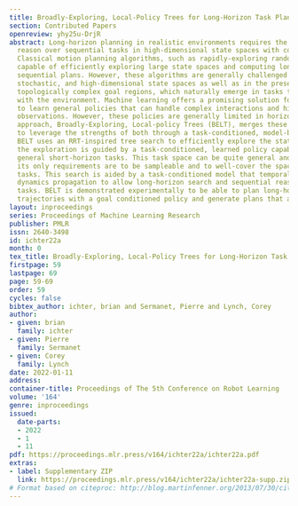 ```yaml
---
title: Broadly-Exploring, Local-Policy Trees for Long-Horizon Task Planning
section: Contributed Papers
openreview: yhy25u-DrjR
abstract: Long-horizon planning in realistic environments requires the ability to
  reason over sequential tasks in high-dimensional state spaces with complex dynamics.
  Classical motion planning algorithms, such as rapidly-exploring random trees, are
  capable of efficiently exploring large state spaces and computing long-horizon,
  sequential plans. However, these algorithms are generally challenged with complex,
  stochastic, and high-dimensional state spaces as well as in the presence of small,
  topologically complex goal regions, which naturally emerge in tasks that interact
  with the environment. Machine learning offers a promising solution for its ability
  to learn general policies that can handle complex interactions and high-dimensional
  observations. However, these policies are generally limited in horizon length. Our
  approach, Broadly-Exploring, Local-policy Trees (BELT), merges these two approaches
  to leverage the strengths of both through a task-conditioned, model-based tree search.
  BELT uses an RRT-inspired tree search to efficiently explore the state space. Locally,
  the exploration is guided by a task-conditioned, learned policy capable of performing
  general short-horizon tasks. This task space can be quite general and abstract;
  its only requirements are to be sampleable and to well-cover the space of useful
  tasks. This search is aided by a task-conditioned model that temporally extends
  dynamics propagation to allow long-horizon search and sequential reasoning over
  tasks. BELT is demonstrated experimentally to be able to plan long-horizon, sequential
  trajectories with a goal conditioned policy and generate plans that are robust.
layout: inproceedings
series: Proceedings of Machine Learning Research
publisher: PMLR
issn: 2640-3498
id: ichter22a
month: 0
tex_title: Broadly-Exploring, Local-Policy Trees for Long-Horizon Task Planning
firstpage: 59
lastpage: 69
page: 59-69
order: 59
cycles: false
bibtex_author: ichter, brian and Sermanet, Pierre and Lynch, Corey
author:
- given: brian
  family: ichter
- given: Pierre
  family: Sermanet
- given: Corey
  family: Lynch
date: 2022-01-11
address:
container-title: Proceedings of The 5th Conference on Robot Learning
volume: '164'
genre: inproceedings
issued:
  date-parts:
  - 2022
  - 1
  - 11
pdf: https://proceedings.mlr.press/v164/ichter22a/ichter22a.pdf
extras:
- label: Supplementary ZIP
  link: https://proceedings.mlr.press/v164/ichter22a/ichter22a-supp.zip
# Format based on citeproc: http://blog.martinfenner.org/2013/07/30/citeproc-yaml-for-bibliographies/
---
```

